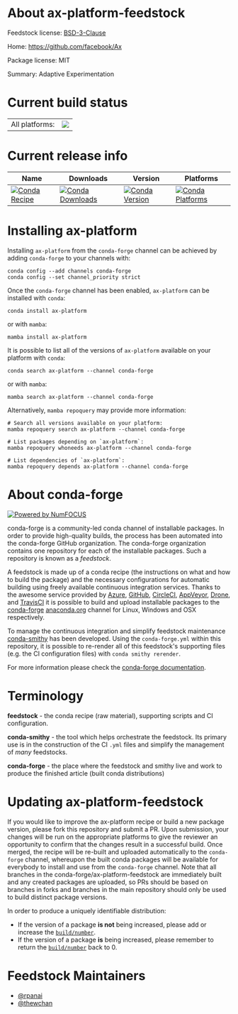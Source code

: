 About ax-platform-feedstock
===========================

Feedstock license: [BSD-3-Clause](https://github.com/conda-forge/ax-platform-feedstock/blob/main/LICENSE.txt)

Home: https://github.com/facebook/Ax

Package license: MIT

Summary: Adaptive Experimentation

Current build status
====================


<table><tr><td>All platforms:</td>
    <td>
      <a href="https://dev.azure.com/conda-forge/feedstock-builds/_build/latest?definitionId=13214&branchName=main">
        <img src="https://dev.azure.com/conda-forge/feedstock-builds/_apis/build/status/ax-platform-feedstock?branchName=main">
      </a>
    </td>
  </tr>
</table>

Current release info
====================

| Name | Downloads | Version | Platforms |
| --- | --- | --- | --- |
| [![Conda Recipe](https://img.shields.io/badge/recipe-ax--platform-green.svg)](https://anaconda.org/conda-forge/ax-platform) | [![Conda Downloads](https://img.shields.io/conda/dn/conda-forge/ax-platform.svg)](https://anaconda.org/conda-forge/ax-platform) | [![Conda Version](https://img.shields.io/conda/vn/conda-forge/ax-platform.svg)](https://anaconda.org/conda-forge/ax-platform) | [![Conda Platforms](https://img.shields.io/conda/pn/conda-forge/ax-platform.svg)](https://anaconda.org/conda-forge/ax-platform) |

Installing ax-platform
======================

Installing `ax-platform` from the `conda-forge` channel can be achieved by adding `conda-forge` to your channels with:

```
conda config --add channels conda-forge
conda config --set channel_priority strict
```

Once the `conda-forge` channel has been enabled, `ax-platform` can be installed with `conda`:

```
conda install ax-platform
```

or with `mamba`:

```
mamba install ax-platform
```

It is possible to list all of the versions of `ax-platform` available on your platform with `conda`:

```
conda search ax-platform --channel conda-forge
```

or with `mamba`:

```
mamba search ax-platform --channel conda-forge
```

Alternatively, `mamba repoquery` may provide more information:

```
# Search all versions available on your platform:
mamba repoquery search ax-platform --channel conda-forge

# List packages depending on `ax-platform`:
mamba repoquery whoneeds ax-platform --channel conda-forge

# List dependencies of `ax-platform`:
mamba repoquery depends ax-platform --channel conda-forge
```


About conda-forge
=================

[![Powered by
NumFOCUS](https://img.shields.io/badge/powered%20by-NumFOCUS-orange.svg?style=flat&colorA=E1523D&colorB=007D8A)](https://numfocus.org)

conda-forge is a community-led conda channel of installable packages.
In order to provide high-quality builds, the process has been automated into the
conda-forge GitHub organization. The conda-forge organization contains one repository
for each of the installable packages. Such a repository is known as a *feedstock*.

A feedstock is made up of a conda recipe (the instructions on what and how to build
the package) and the necessary configurations for automatic building using freely
available continuous integration services. Thanks to the awesome service provided by
[Azure](https://azure.microsoft.com/en-us/services/devops/), [GitHub](https://github.com/),
[CircleCI](https://circleci.com/), [AppVeyor](https://www.appveyor.com/),
[Drone](https://cloud.drone.io/welcome), and [TravisCI](https://travis-ci.com/)
it is possible to build and upload installable packages to the
[conda-forge](https://anaconda.org/conda-forge) [anaconda.org](https://anaconda.org/)
channel for Linux, Windows and OSX respectively.

To manage the continuous integration and simplify feedstock maintenance
[conda-smithy](https://github.com/conda-forge/conda-smithy) has been developed.
Using the ``conda-forge.yml`` within this repository, it is possible to re-render all of
this feedstock's supporting files (e.g. the CI configuration files) with ``conda smithy rerender``.

For more information please check the [conda-forge documentation](https://conda-forge.org/docs/).

Terminology
===========

**feedstock** - the conda recipe (raw material), supporting scripts and CI configuration.

**conda-smithy** - the tool which helps orchestrate the feedstock.
                   Its primary use is in the construction of the CI ``.yml`` files
                   and simplify the management of *many* feedstocks.

**conda-forge** - the place where the feedstock and smithy live and work to
                  produce the finished article (built conda distributions)


Updating ax-platform-feedstock
==============================

If you would like to improve the ax-platform recipe or build a new
package version, please fork this repository and submit a PR. Upon submission,
your changes will be run on the appropriate platforms to give the reviewer an
opportunity to confirm that the changes result in a successful build. Once
merged, the recipe will be re-built and uploaded automatically to the
`conda-forge` channel, whereupon the built conda packages will be available for
everybody to install and use from the `conda-forge` channel.
Note that all branches in the conda-forge/ax-platform-feedstock are
immediately built and any created packages are uploaded, so PRs should be based
on branches in forks and branches in the main repository should only be used to
build distinct package versions.

In order to produce a uniquely identifiable distribution:
 * If the version of a package **is not** being increased, please add or increase
   the [``build/number``](https://docs.conda.io/projects/conda-build/en/latest/resources/define-metadata.html#build-number-and-string).
 * If the version of a package **is** being increased, please remember to return
   the [``build/number``](https://docs.conda.io/projects/conda-build/en/latest/resources/define-metadata.html#build-number-and-string)
   back to 0.

Feedstock Maintainers
=====================

* [@rpanai](https://github.com/rpanai/)
* [@thewchan](https://github.com/thewchan/)

